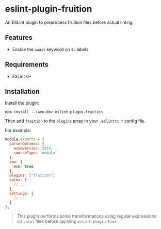 # eslint-plugin-fruition

An ESLint plugin to preprocess fruition files before actual linting.

## Features

- Enable the `await` keyword on `$:` labels

## Requirements

- ESLint 6+

## Installation

Install the plugin:

```
npm install --save-dev eslint-plugin-fruition
```

Then add `fruition` to the `plugins` array in your `.eslintrc.*` config file.

For example:

```javascript
module.exports = {
  parserOptions: {
    ecmaVersion: 2019,
    sourceType: 'module'
  },
  env: {
    es6: true
  },
  plugins: ['fruition'],
  rules: {
    // ...
  },
  settings: {
    // ...
  }
};
```

> This plugin performs some transformations using regular expressions on `.html` files before applying `eslint-plugin-html`.

